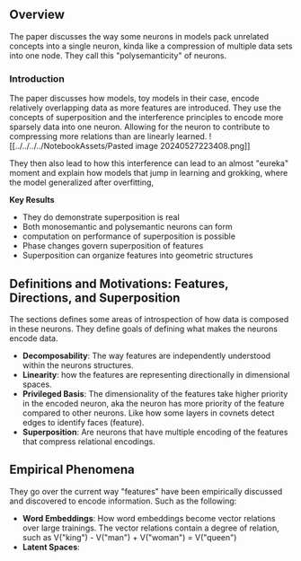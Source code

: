 ## Overview
The paper discusses the way some neurons in models pack unrelated concepts into a single neuron, kinda like a compression of multiple data sets into one node. They call this "polysemanticity" of neurons.

### Introduction
The paper discusses how models, toy models in their case, encode relatively overlapping data as more features are introduced. They use the concepts of superposition and the interference principles to encode more sparsely data into one neuron. Allowing for the neuron to contribute to compressing more relations than are linearly learned. 
![[../../../../NotebookAssets/Pasted image 20240527223408.png]]

They then also lead to how this interference can lead to an almost "eureka" moment and explain how models that jump in learning and grokking, where the model generalized after overfitting,

**Key Results**
* They do demonstrate superposition is real
* Both monosemantic and polysemantic neurons can form
* computation on performance of superposition is possible
* Phase changes govern superposition of features
* Superposition can organize features into geometric structures

## Definitions and Motivations: Features, Directions, and Superposition

The sections defines some areas of introspection of how data is composed in these neurons. They define goals of defining what makes the neurons encode data. 

* **Decomposability**: The way features are independently understood within the neurons structures.
* **Linearity**: how the features are representing directionally in dimensional spaces. 
* **Privileged Basis**: The dimensionality of the features take higher priority in the encoded neuron, aka the neuron has more priority of the feature compared to other neurons. Like how some layers in covnets detect edges to identify faces (feature).
* **Superposition**: Are neurons that have multiple encoding of the features that compress relational encodings.

## Empirical Phenomena
They go over the current way "features" have been empirically discussed and discovered to encode information. Such as the following:
* **Word Embeddings**: How word embeddings become vector relations over large trainings. The vector relations contain a degree of relation, such as V("king") - V("man") + V("woman") = V("queen")
* **Latent Spaces**: 